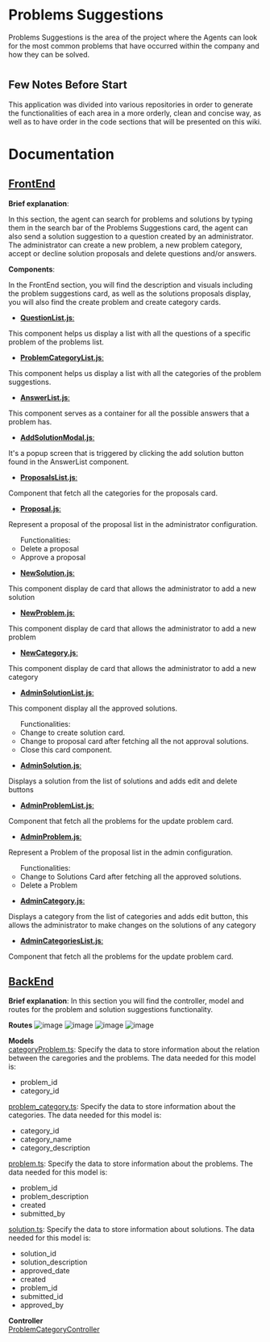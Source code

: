 # Problems Suggestions

Problems Suggestions is the area of the project where the Agents can look for the most common problems that have occurred within the company and how they can be solved.

#

## Few Notes Before Start

This application was divided into various repositories in order to generate the 
functionalities of each area in a more orderly, clean and concise way, as well
as to have order in the code sections that will be presented on this wiki.

#
# Documentation
##  [FrontEnd](https://github.com/AmazonConnect-TECCEM-502/amazonconnect-frontend)

**Brief explanation**:

In this section, the agent can search for problems and solutions by typing them in the search bar of the Problems Suggestions card, the agent can also send a solution suggestion to a question created by an administrator.
The administrator can create a new problem, a new problem category, accept or decline solution proposals and delete questions and/or answers.

**Components**:

In the FrontEnd section, you will find the description and visuals including the problem suggestions card, as well as the solutions proposals display, you will also find the create problem and create category cards.

* [ **QuestionList.js**: ](https://github.com/AmazonConnect-TECCEM-502/amazonconnect-frontend/blob/master/src/components/AgentCards/QuestionList.js)

This component helps us display a list with all the questions of a
specific problem of the problems list.

* [ **ProblemCategoryList.js**: ](https://github.com/AmazonConnect-TECCEM-502/amazonconnect-frontend/blob/master/src/components/AgentCards/ProblemCategoryList.js)

This component helps us display a list with all the
categories of the problem suggestions.

* [ **AnswerList.js**: ](https://github.com/AmazonConnect-TECCEM-502/amazonconnect-frontend/blob/master/src/components/AgentCards/AnswerList.js)

This component serves as a container for all the possible answers that a 
problem has.

* [ **AddSolutionModal.js**: ](https://github.com/AmazonConnect-TECCEM-502/amazonconnect-frontend/blob/master/src/components/AgentCards/AddSolutionModal.js)

It's a popup screen that is triggered by clicking
the add solution button found in the AnswerList component.

* [ **ProposalsList.js**: ](https://github.com/AmazonConnect-TECCEM-502/amazonconnect-frontend/blob/master/src/components/AdminCards/Problem%26Solutions/ProposalsList.js)

Component that fetch all the categories for the proposals card.

* [ **Proposal.js**: ](https://github.com/AmazonConnect-TECCEM-502/amazonconnect-frontend/blob/master/src/components/AdminCards/Problem%26Solutions/Proposal.js)

Represent a proposal of the proposal list in the administrator configuration.
     <ul style="list-style-type:circle">
     Functionalities:
     <li> Delete a proposal
     <li> Approve a proposal
     </ul>

* [ **NewSolution.js**: ](https://github.com/AmazonConnect-TECCEM-502/amazonconnect-frontend/blob/master/src/components/AdminCards/Problem%26Solutions/NewSolution.js)

This component display de card that allows the administrator to add a new solution

* [ **NewProblem.js**: ](https://github.com/AmazonConnect-TECCEM-502/amazonconnect-frontend/blob/master/src/components/AdminCards/Problem%26Solutions/NewProblem.js)

This component display de card that allows the administrator to add a new problem

* [ **NewCategory.js**: ](https://github.com/AmazonConnect-TECCEM-502/amazonconnect-frontend/blob/master/src/components/AdminCards/Problem%26Solutions/NewCategory.js)

This component display de card that allows the administrator to add a new category

* [ **AdminSolutionList.js**: ](https://github.com/AmazonConnect-TECCEM-502/amazonconnect-frontend/blob/master/src/components/AdminCards/Problem%26Solutions/AdminSolutionList.js)

This component display all the approved solutions.
  <ul style="list-style-type:circle">
  Functionalities:
    <li> Change to create solution card.
    <li> Change to proposal card after fetching all the not approval solutions.
    <li> Close this card component.
  </ul>

* [ **AdminSolution.js**: ](https://github.com/AmazonConnect-TECCEM-502/amazonconnect-frontend/blob/master/src/components/AdminCards/Problem%26Solutions/AdminSolution.js)

Displays a solution from the list of solutions and adds edit and delete buttons

* [ **AdminProblemList.js**: ](https://github.com/AmazonConnect-TECCEM-502/amazonconnect-frontend/blob/master/src/components/AdminCards/Problem%26Solutions/AdminProblemList.js)

Component that fetch all the problems for the update problem card.

* [ **AdminProblem.js**: ](https://github.com/AmazonConnect-TECCEM-502/amazonconnect-frontend/blob/master/src/components/AdminCards/Problem%26Solutions/AdminProblem.js)

Represent a Problem of the proposal list in the admin configuration.
  <ul style="list-style-type:circle">
  Functionalities: 
  <li> Change to Solutions Card after fetching all the approved solutions.
  <li> Delete a Problem
  </ul>

* [ **AdminCategory.js**: ](https://github.com/AmazonConnect-TECCEM-502/amazonconnect-frontend/blob/master/src/components/AdminCards/Problem%26Solutions/AdminCategory.js)

Displays a category from the list of categories and adds edit button, this allows the administrator to make 
changes on the solutions of any category

* [ **AdminCategoriesList.js**: ](https://github.com/AmazonConnect-TECCEM-502/amazonconnect-frontend/blob/master/src/components/AdminCards/Problem%26Solutions/AdminCategoriesList.js)

Component that fetch all the problems for the update problem card.

## [BackEnd](https://github.com/AmazonConnect-TECCEM-502/amazonconnect-backend)

**Brief explanation**:
In this section you will find the controller, model and routes for the problem and solution suggestions functionality. 

**Routes**
![image](https://user-images.githubusercontent.com/65176328/174455524-632434a9-89df-4b40-817a-b1eac9a835ac.png)
![image](https://user-images.githubusercontent.com/65176328/174455536-24006555-d7b3-4b76-a2c6-8c0111b57619.png)
![image](https://user-images.githubusercontent.com/65176328/174455542-319deb43-f726-425b-997f-4829ad01d669.png)
![image](https://user-images.githubusercontent.com/65176328/174455550-b01b833e-af2f-4028-8495-9d7f8e36f583.png)

**Models**\
[categoryProblem.ts](https://github.com/AmazonConnect-TECCEM-502/amazonconnect-backend/blob/main/src/models/categoryProblem.ts): Specify the data to store information about the relation between the caregories and the problems. The data needed for this model is:
- problem_id
- category_id  

[problem_category.ts](https://github.com/AmazonConnect-TECCEM-502/amazonconnect-backend/blob/main/src/models/problem_category.ts): Specify the data to store information about the categories. The data needed for this model is:
- category_id
- category_name
- category_description

[problem.ts](https://github.com/AmazonConnect-TECCEM-502/amazonconnect-backend/blob/main/src/models/problem.ts): Specify the data to store information about the problems. The data needed for this model is:
- problem_id
- problem_description
- created
- submitted_by

[solution.ts](https://github.com/AmazonConnect-TECCEM-502/amazonconnect-backend/blob/main/src/models/solution.ts): Specify the data to store information about solutions. The data needed  for this model is:
- solution_id
- solution_description
- approved_date
- created
- problem_id
- submitted_id
- approved_by

**Controller**\
[ProblemCategoryController](https://github.com/AmazonConnect-TECCEM-502/amazonconnect-backend/blob/main/src/controllers/ProblemCategoryController.ts)
